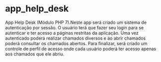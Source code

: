 # app_help_desk
App Help Desk (Módulo PHP 7).Neste app será criado um sistema de autenticação por sessão. O usuário terá que fazer seu login para se autenticar e ter acesso a páginas restritas da aplicação. Uma vez autenticado poderá realizar chamados diversos e ao abrir chamados poderá consultar os chamados abertos. Para finalizar, será criado um controle de perfil de acesso onde cada usuário poderá ter acesso apenas aos chamados que ele abriu.
